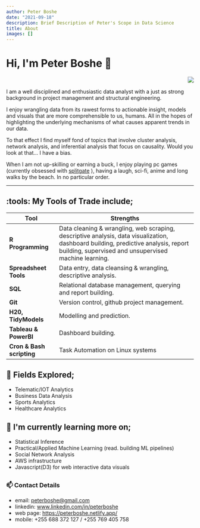```yaml
---
author: Peter Boshe
date: "2021-09-18"
description: Brief Description of Peter's Scope in Data Science
title: About
images: []
---
```




# Hi, I'm Peter Boshe :wave:


<img align="right" src="/images/cover_shot.png">

<br clear="left"/>

I am a well disciplined and enthusiastic data analyst with a just as strong background in project management and structural engineering.

I enjoy wrangling data from its rawest forms to actionable insight, models and visuals that are more comprehensible to us, humans. All in the hopes of highlighting the underlying mechanisms of what causes apparent trends in our data.

To that effect I find myself fond of topics that involve cluster analysis, network analysis, and inferential analysis that focus on causality. Would you look at that... I have a bias.

When I am not up-skilling or earning a buck, I enjoy playing pc games (currently obsessed with [splitgate](https://www.splitgate.com/) ), having a laugh, sci-fi, anime and long walks by the beach. In no particular order.



---

## :tools: My Tools of Trade include;


| Tool                      | Strengths                                                                                                                                                                                  |
|---------------|---------------------------------------------------------|
| **R Programming**         | Data cleaning & wrangling, web scraping, descriptive analysis, data visualization, dashboard building, predictive analysis, report building, supervised and unsupervised machine learning. |
| **Spreadsheet Tools**     | Data entry, data cleansing & wrangling, descriptive analysis.                                                                                                                              |
| **SQL**                   | Relational database management, querying and report building.                                                                                                                              |
| **Git**                   | Version control, github project management.                                                                                                                                                |
| **H20, TidyModels**       | Modelling and prediction.                                                                                                                                                                  |
| **Tableau & PowerBI**     | Dashboard building.                                                                                                                                                                        |
| **Cron & Bash scripting** |  Task Automation on Linux systems                                                                                                                                                          |

## :telescope: Fields Explored;

-   Telematic/IOT Analytics
-   Business Data Analysis
-   Sports Analytics
- Healthcare Analytics

## :seedling: I'm currently learning more on;

-   Statistical Inference
-   Practical/Applied Machine Learning (read. building ML pipelines)
-   Social Network Analysis
-   AWS infrastructure
- Javascript(D3) for web interactive data visuals

## 

### :mailbox: Contact Details

-   email: [peterboshe\@gmail.com](mailto:peterboshe@gmail.com)
-   linkedin: www.linkedin.com/in/peterboshe
-   web page: <https://peterboshe.netlify.app/>
-   mobile: +255 688 372 127 / +255 769 405 758
